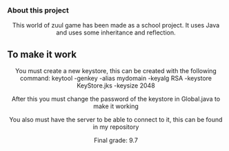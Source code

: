 ### About this project
<p align="center">This world of zuul game has been made as a school project. It uses Java and uses some inheritance and reflection.</p>

## To make it work
<p align="center">You must create a new keystore, this can be created with the following command: keytool -genkey -alias mydomain -keyalg RSA -keystore KeyStore.jks -keysize 2048</p>
<p align="center">After this you must change the password of the keystore in Global.java to make it working</p>
<p align="center">You also must have the server to be able to connect to it, this can be found in my repository<p>

<p align="center">Final grade: 9.7</p>
